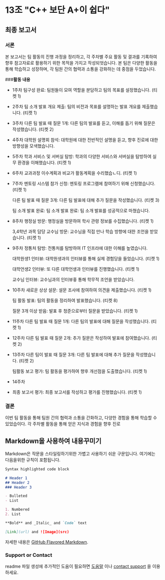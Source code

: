 # 13조 "C++ 보단 A+이 쉽다"

## 최종 보고서

### **서론**
본 보고서는 팀 활동의 진행 과정을 정리하고, 각 주차별 주요 활동 및 결과를 기록하여 향후 참고자료로 활용하기 위한 목적을 가지고 작성되엇습니다. 본 팀은 다양한 활동을 통해 학습하고 성장하며, 각 팀원 간의 협력과 소통을 강화하는 데 중점을 두었습니다.

###**활동 내용**

- 1주차
  팀구성 완료: 팀원들이 모여 역할을 분담하고 팀의 목표를 설정했습니다. (티켓 1)

- 2주차
  팀 소개 발표 개요 제출: 팀의 비전과 목표를 설명하는 발표 개요를 제출했습니다. (티켓 1)

- 3주차
  다른 팀 발표 때 질문 1개: 다른 팀의 발표를 듣고, 이해를 돕기 위해 질문은 작성했습니다. (티켓 2)

- 4주차
  대학원 설명회 참석: 대학원에 대한 전반적인 설명을 듣고, 향후 진로에 대한 방향성을 모색했습니다. 

- 5주차
  학과 서비스 및 서버실 탐방: 학과의 다양한 서비스와 서버실을 탐방하여 실무 환경을 이해했습니다. (티켓 1)

- 6주차
  교과과정 이수계획과 비교가 활동계획을 수리했습ㄴ디. (티켓 1)

- 7주차
  멘토링 시스템 참가 신청: 멘토링 프로그램에 참여하기 위해 신청했습니다. (티켓 1)
  
  다른 팀 발표 때 질문 3개: 다른 팀 발표에 대해 추가 질문을 작성했습니다. (티켓 3)

  팀 소개 발표 완료: 팀 소개 발표 완료: 팀 소개 발표를 성공적으로 마쳤습니다.
  
- 8주차
  행정실 방문: 행정실을 방문하여 학사 관령 정보를 수집했습니다. (티켓 1)

  3,4학년 과목 담당 교수님 방문: 교수님을 직접 만나 학습 방향에 대한 조언을 받았습니다. (티켓 1)

- 9주차
  정통처 탐방: 전통처를 탐방하여 IT 인프라에 대한 이해를 높였습니다.

  대학원생1 인터뷰: 대학원생과의 인터뷰를 통해 실제 경험당을 들었습니다. (티켓 1)

  대학언생2 인터뷰: 또 다른 대학언생과 인터뷰를 진행했습니다. (티켓 1)

  교수님 인터뷰: 교수님과의 인터뷰흫 통해 학무적 조언을 받았습니다.

- 10주차
  새로운 상상 설문: 설문 조사에 참여하여 의견을 제출했습니다. (티켓 1)

  팀 활동 발표: 팀의 활동을 정리하여 발표했습니다. (티켓 8)

  질문 3개 이상 받음: 발표 후 청준으로부터 질문을 받았습니다. (티켓 1)

- 11주차
  다른 팀 발표 때 질문 1개: 다른 팀의 발표에 대해 질문을 작성했습니다. (티켓 1)

- 12주차
  다른 팀 발표 때 질문 2개: 추가 질문은 작성하여 발표에 참여했습니다. (티켓 2)

- 13주차
  다른 팀이 발표 때 질문 3개: 다른 팀 발표에 대해 추가 질문을 작성했습니다. (티켓 2)

  팀활동 보고 평가: 팀 활동을 평가하여 향후 개선점을 도출했습니다. (티켓 1)

- 14주차

- 최종 보고서 평가: 최종 보고서를 작성하고 평가를 진행했습니다. (티켓 1)

### **결론**
이번 팀 활동을 통해 팀원 간의 협력과 소통을 간화하고, 다양한 경험을 통해 학습할 수 있었습이다. 각 주차별 활동을 통해 얻은 지식과 경험을 향후 진로 
  
## Markdown을 사용하여 내용꾸미기

Markdown은 작문을 스타일링하기위한 가볍고 사용하기 쉬운 구문입니다. 여기에는 다음을위한 규칙이 포함됩니다.

```markdown
Syntax highlighted code block

# Header 1
## Header 2
### Header 3

- Bulleted
- List

1. Numbered
2. List

**Bold** and _Italic_ and `Code` text

[Link](url) and ![Image](src)
```

자세한 내용은 [GitHub Flavored Markdown](https://guides.github.com/features/mastering-markdown/).

### Support or Contact

readme 파일 생성에 추가적인 도움이 필요하면 [도움말](https://help.github.com/articles/about-readmes/) 이나 [contact support](https://github.com/contact) 을 이용하세요.
